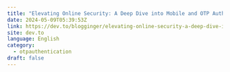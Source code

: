 ```yaml
---
title: "Elevating Online Security: A Deep Dive into Mobile and OTP Authentication"
date: 2024-05-09T05:39:53Z
link: https://dev.to/blogginger/elevating-online-security-a-deep-dive-into-mobile-and-otp-authentication-3h0l?utm_medium=RSS&utm_source=news.12bit.vn
site: dev.to
language: English
category:
  - otpauthentication
draft: false
---
```

